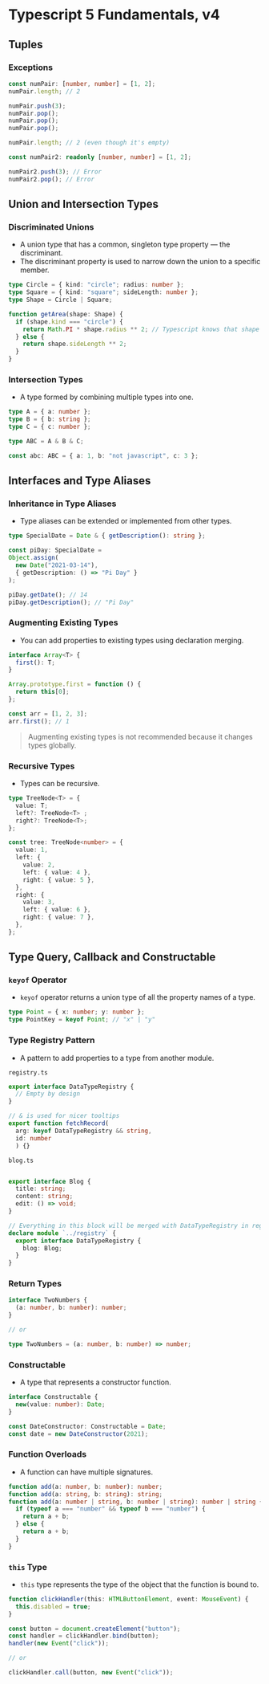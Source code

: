 # Typescript 5 Fundamentals, v4

## Tuples

### Exceptions

```ts
const numPair: [number, number] = [1, 2];
numPair.length; // 2

numPair.push(3);
numPair.pop();
numPair.pop();
numPair.pop();

numPair.length; // 2 (even though it's empty)

const numPair2: readonly [number, number] = [1, 2];

numPair2.push(3); // Error
numPair2.pop(); // Error
```

## Union and Intersection Types

### Discriminated Unions

- A union type that has a common, singleton type property — the discriminant.
- The discriminant property is used to narrow down the union to a specific member.

```ts
type Circle = { kind: "circle"; radius: number };
type Square = { kind: "square"; sideLength: number };
type Shape = Circle | Square;

function getArea(shape: Shape) {
  if (shape.kind === "circle") {
    return Math.PI * shape.radius ** 2; // Typescript knows that shape is a Circle because of the discriminant property
  } else {
    return shape.sideLength ** 2;
  }
}
```

### Intersection Types

- A type formed by combining multiple types into one.

```ts
type A = { a: number };
type B = { b: string };
type C = { c: number };

type ABC = A & B & C;

const abc: ABC = { a: 1, b: "not javascript", c: 3 };
```

## Interfaces and Type Aliases

### Inheritance in Type Aliases

- Type aliases can be extended or implemented from other types.

```ts
type SpecialDate = Date & { getDescription(): string };

const piDay: SpecialDate =
Object.assign(
  new Date("2021-03-14"),
  { getDescription: () => "Pi Day" }
);

piDay.getDate(); // 14
piDay.getDescription(); // "Pi Day"
```

### Augmenting Existing Types

- You can add properties to existing types using declaration merging.

```ts
interface Array<T> {
  first(): T;
}

Array.prototype.first = function () {
  return this[0];
};

const arr = [1, 2, 3];
arr.first(); // 1
```

> Augmenting existing types is not recommended because it changes types globally.

### Recursive Types

- Types can be recursive.

```ts
type TreeNode<T> = {
  value: T;
  left?: TreeNode<T> ;
  right?: TreeNode<T>;
};

const tree: TreeNode<number> = {
  value: 1,
  left: {
    value: 2,
    left: { value: 4 },
    right: { value: 5 },
  },
  right: {
    value: 3,
    left: { value: 6 },
    right: { value: 7 },
  },
};
```

## Type Query, Callback and Constructable

### `keyof` Operator

- `keyof` operator returns a union type of all the property names of a type.

```ts
type Point = { x: number; y: number };
type PointKey = keyof Point; // "x" | "y"
```

### Type Registry Pattern

- A pattern to add properties to a type from another module.

`registry.ts`

```ts
export interface DataTypeRegistry {
  // Empty by design
}

// & is used for nicer tooltips
export function fetchRecord(
  arg: keyof DataTypeRegistry && string,
  id: number
  ) {}
```

`blog.ts`

```ts

export interface Blog {
  title: string;
  content: string;
  edit: () => void;
}

// Everything in this block will be merged with DataTypeRegistry in registry.ts
declare module `../registry` {
  export interface DataTypeRegistry {
    blog: Blog;
  }
}
```

### Return Types

```ts
interface TwoNumbers {
  (a: number, b: number): number;
}

// or

type TwoNumbers = (a: number, b: number) => number;
```

### Constructable

- A type that represents a constructor function.

```ts
interface Constructable {
  new(value: number): Date;
}

const DateConstructor: Constructable = Date;
const date = new DateConstructor(2021);
```

### Function Overloads

- A function can have multiple signatures.

```ts
function add(a: number, b: number): number;
function add(a: string, b: string): string;
function add(a: number | string, b: number | string): number | string {
  if (typeof a === "number" && typeof b === "number") {
    return a + b;
  } else {
    return a + b;
  }
}
```

### `this` Type

- `this` type represents the type of the object that the function is bound to.

```ts
function clickHandler(this: HTMLButtonElement, event: MouseEvent) {
  this.disabled = true;
}

const button = document.createElement("button");
const handler = clickHandler.bind(button);
handler(new Event("click"));

// or

clickHandler.call(button, new Event("click"));
```
